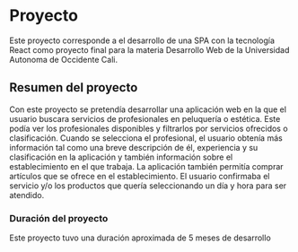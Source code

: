 # Proyecto

Este proyecto corresponde a el desarrollo de una SPA con la tecnología React como proyecto final para la materia Desarrollo Web de la Universidad Autonoma de Occidente Cali.

## Resumen del proyecto

Con este proyecto se pretendía desarrollar una aplicación web en la que el usuario buscara servicios de profesionales en peluquería o estética. Este podía ver los profesionales disponibles y filtrarlos por servicios ofrecidos o clasificación. Cuando se selecciona el profesional, el usuario obtenía más información tal como una breve descripción de él, experiencia y su clasificación en la aplicación y también información sobre el establecimiento en el que trabaja. La aplicación también permitía comprar artículos que se ofrece en el establecimiento. El usuario confirmaba el servicio y/o los productos que quería seleccionando un día y hora para ser atendido.

### Duración del proyecto

Este proyecto tuvo una duración aproximada de 5 meses de desarrollo
